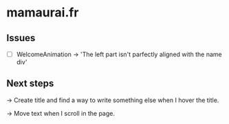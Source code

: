 # mamaurai.fr

## Issues

- [ ] WelcomeAnimation -> 'The left part isn't parfectly aligned with the name div'

## Next steps

-> Create title and find a way to write something else when I hover the title.

-> Move text when I scroll in the page.